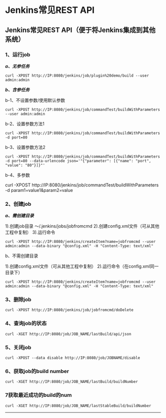 # Jenkins常见REST API

## Jenkins常见REST API（便于将Jenkins集成到其他系统）

### 1、运行job

***a、无参任务***

```
curl -XPOST http://IP:8080/jenkins/job/plugin%20demo/build --user admin:admin
```

***b、含参任务***

b-1、不设置参数/使用默认参数

```shell
curl -XPOST http://IP:8080/jenkins/job/commandTest/buildWithParameters --user admin:admin
```

b-2、设置参数方法1

```shell
curl -XPOST http://IP:8080/jenkins/job/commandTest/buildWithParameters -d port=80
```

b-3、设置参数方法2

```shell
curl -XPOST http://IP:8080/jenkins/job/commandTest/buildWithParameters -d port=80 --data-urlencode json='"{"parameter": [{"name": "port", "value": "80"}]}"'
```

b-4、多参数

curl -XPOST http://IP:8080/jenkins/job/commandTest/buildWithParameters -d param1=value1&param2=value


### 2、创建job

***a、需创建目录***

1).创建job目录
～/.jenkins/jobs/jobfromcmd
2).创建config.xml文件（可从其他工程中复制）
3).运行命令

```shell
curl -XPOST http://IP:8080/jenkins/createItem?name=jobfromcmd --user admin:admin --data-binary "@config.xml" -H "Content-Type: text/xml"
```

b、不需创建目录

1).创建config.xml文件（可从其他工程中复制）
2).运行命令（在config.xml同一目录下）

```shell
curl -XPOST http://IP:8080/jenkins/createItem?name=jobfromcmd --user admin:admin --data-binary "@config.xml" -H "Content-Type: text/xml"
```

### 3、删除job

```shell
curl -XPOST http://IP:8080/jenkins/job/jobfromcmd/doDelete
```

### 4、查询job的状态

```shell
curl -XGET http://IP:8080/job/JOB_NAME/lastBuild/api/json
```

### 5、关闭job

```shell
curl -XPOST --data disable http://IP:8080/job/JOBNAME/disable
```

### 6、获取job的build number

```shell
curl -XGET http://IP:8080/job/JOB_NAME/lastBuild/buildNumber
```

### 7获取最近成功的build的num

```shell
curl -XGET http://IP:8080/job/JOB_NAME/lastStableBuild/buildNumber
```

------
